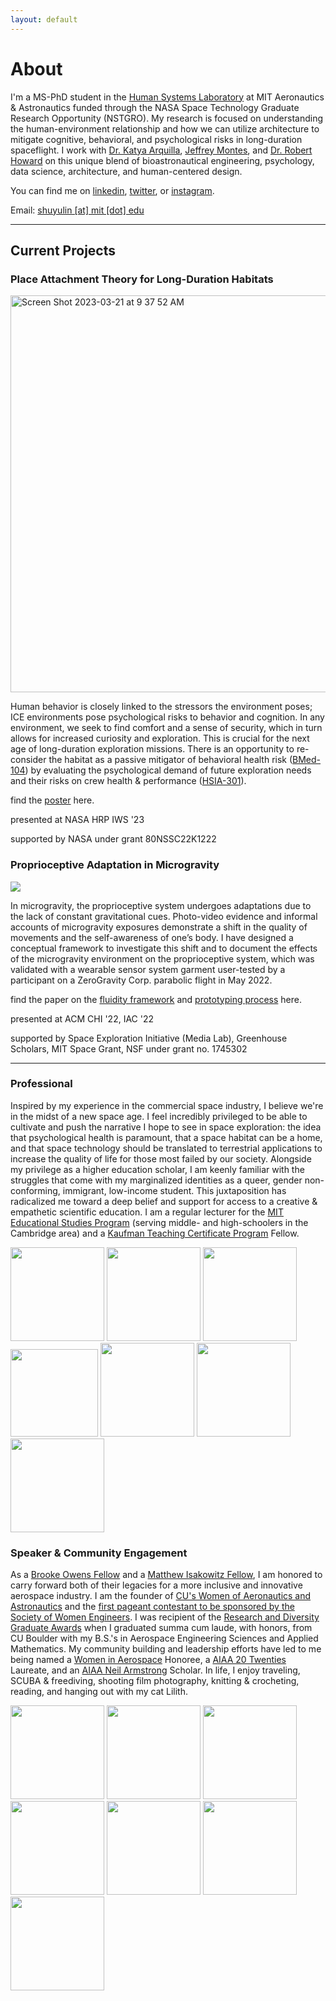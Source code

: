 ```yaml
---
layout: default
---
```


<!-- Text can be **bold**, _italic_, or ~~strikethrough~~.
 -->
<!-- 
## Header 2

> This is a blockquote following a header.
>
> When something is important enough, you do it even if the odds are not in your favor.
 -->

<!-- #### Header 4

*   This is an unordered list following a header.
*   This is an unordered list following a header.
*   This is an unordered list following a header.


<!-- * * * -->


# About

I'm a MS-PhD student in the [Human Systems Laboratory](https://www.hsl.mit.edu) at MIT Aeronautics & Astronautics funded through the NASA Space Technology Graduate Research Opportunity (NSTGRO). My research is focused on understanding the human-environment relationship and how we can utilize architecture to mitigate cognitive, behavioral, and psychological risks in long-duration spaceflight. I work with [Dr. Katya Arquilla](https://aeroastro.mit.edu/people/katya-arquilla/), [Jeffrey Montes](https://jetportal.net/about), and [Dr. Robert Howard](https://www.nasa.gov/nesc/academy/Dr-Robert-Howard-bio/) on this unique blend of bioastronautical engineering, psychology, data science, architecture, and human-centered design.

You can find me on [linkedin](https://www.linkedin.com/in/mlin920/), [twitter](https://www.twitter.com/michthemartian), or [instagram](https://www.instagram.com/l.michelle).

Email: [shuyulin [at] mit [dot] edu](mailto:shuyulin@mit.edu)

***

## Current Projects
### Place Attachment Theory for Long-Duration Habitats
<img width="635" alt="Screen Shot 2023-03-21 at 9 37 52 AM" src="https://user-images.githubusercontent.com/104107202/226623123-99f00ceb-f423-4e57-b16b-5e6d506a3da7.png">

Human behavior is closely linked to the stressors the environment poses; ICE environments pose psychological risks to behavior and cognition. In any environment, we seek to find comfort and a sense of security, which in turn allows for increased curiosity and exploration. This is crucial for the next age of long-duration exploration missions. There is an opportunity to re-consider the habitat as a passive mitigator of behavioral health risk ([BMed-104](https://humanresearchroadmap.nasa.gov/Gaps/gap.aspx?i=703)) by evaluating the psychological demand of future exploration needs and their risks on crew health & performance ([HSIA-301](https://humanresearchroadmap.nasa.gov/Gaps/gap.aspx?i=724)).

find the [poster](https://github.com/lin-shu-yu/lin-shu-yu.github.io/files/11028890/Lin_HRP.Poster_Final.pdf) here.

presented at NASA HRP IWS '23

supported by NASA under grant 80NSSC22K1222

### Proprioceptive Adaptation in Microgravity
<img src="https://user-images.githubusercontent.com/104107202/226626914-60546125-9155-415f-a844-e55e2e2ffbd4.png">

In microgravity, the proprioceptive system undergoes adaptations due to the lack of constant gravitational cues. Photo-video evidence and informal accounts of microgravity exposures demonstrate a shift in the quality of movements and the self-awareness of one’s body. I have designed a conceptual framework to investigate this shift and to document the effects of the microgravity environment on the proprioceptive system, which was validated with a wearable sensor system garment user-tested by a participant on a ZeroGravity Corp. parabolic flight in May 2022.

find the paper on the [fluidity framework](https://github.com/lin-shu-yu/lin-shu-yu.github.io/files/11028986/ACM_Quantifying_Proprioceptive_Experience_in_Microgravity.pdf) and [prototyping process](https://github.com/lin-shu-yu/lin-shu-yu.github.io/files/11028981/iac-2022-manuscript.pdf) here.

presented at ACM CHI '22, IAC '22

supported by Space Exploration Initiative (Media Lab), Greenhouse Scholars, MIT Space Grant, NSF under grant no. 1745302

***


### Professional
Inspired by my experience in the commercial space industry, I believe we're in the midst of a new space age. I feel incredibly privileged to be able to cultivate and push the narrative I hope to see in space exploration: the idea that psychological health is paramount, that a space habitat can be a home, and that space technology should be translated to terrestrial applications to increase the quality of life for those most failed by our society. Alongside my privilege as a higher education scholar, I am keenly familiar with the struggles that come with my marginalized identities as a queer, gender non-conforming, immigrant, low-income student. This juxtaposition has radicalized me toward a deep belief and support for access to a creative & empathetic scientific education. I am a regular lecturer for the [MIT Educational Studies Program](https://esp.mit.edu/) (serving middle- and high-schoolers in the Cambridge area) and a [Kaufman Teaching Certificate Program](https://tll.mit.edu/programming/grad-student-programming/kaufman-teaching-certificate-program/) Fellow.

<img src= "https://user-images.githubusercontent.com/104107202/226445390-17b90207-170c-41c6-91b4-b781f1f6c8f3.png" width = "150">  <img src= "https://user-images.githubusercontent.com/104107202/226445479-da3382ce-42f0-4e0a-a1fe-51bd3934ef96.png" width = "150">  <img src = "https://user-images.githubusercontent.com/104107202/226445510-ddc9f1db-7829-46b0-b1a0-e484309c9f2c.png" width = "150"> <img src ="https://user-images.githubusercontent.com/104107202/226441196-3f3bb481-d627-4237-8ff6-f752ae472f2d.png" width = "140"> <img src="https://user-images.githubusercontent.com/104107202/226443386-c6c874f8-0b3e-44f6-b84a-a6cdf77bc849.png" width ="150"> <img src="https://user-images.githubusercontent.com/104107202/226628406-dd6584f1-c777-4f65-a766-5683f7d82479.png" width="150"> <img src ="https://user-images.githubusercontent.com/104107202/226689211-63e30a37-c95c-4014-b2ee-0316a0e9916b.jpg" width = "150">


### Speaker & Community Engagement
As a [Brooke Owens Fellow](https://www.brookeowensfellowship.org/michelle-lin) and a [Matthew Isakowitz Fellow](https://www.matthewisakowitzfellowship.org/), I am honored to carry forward both of their legacies for a more inclusive and innovative aerospace industry. I am the founder of [CU's Women of Aeronautics and Astronautics](https://www.colorado.edu/studentgroups/woaa/) and the [first pageant contestant to be sponsored by the Society of Women Engineers](https://alltogether.swe.org/2019/10/michelle-lin-finds-beauty-in-space-and-on-stage/). I was recipient of the [Research and Diversity Graduate Awards](https://www.colorado.edu/aerospace/2021/05/05/lin-earns-research-and-diversity-awards-cu-engineering) when I graduated summa cum laude, with honors, from CU Boulder with my B.S.'s in Aerospace Engineering Sciences and Applied Mathematics. My community building and leadership efforts have led to me being named a [Women in Aerospace](https://www.womeninaerospace.org/news/08-16-2019_1.html) Honoree, a [AIAA 20 Twenties](https://aviation.informaexhibitions.com/20-20/) Laureate, and an [AIAA Neil Armstrong](https://www.aiaa.org/news/news/2022/09/01/aiaa-announces-2022-undergraduate-scholarship-and-graduate-award-winners) Scholar. In life, I enjoy traveling, SCUBA & freediving, shooting film photography, knitting & crocheting, reading, and hanging out with my cat Lilith.

<img src = "https://user-images.githubusercontent.com/104107202/226444912-b928ebe2-1e0b-4bc0-8e19-53f4e035dabe.png" width = "150">  <img src ="https://user-images.githubusercontent.com/104107202/226441387-76e74fd4-75c0-4d77-8db9-56aa32c32fa3.jpg" width = "150"> <img src="https://user-images.githubusercontent.com/104107202/226624948-b9092e7e-2af3-443b-a54e-7715c55a5b2e.png" width = "150"> <img width="150" src="https://user-images.githubusercontent.com/104107202/226628867-292067d5-51b3-424d-854d-e96632656d3f.png"> <img width="150" src="https://user-images.githubusercontent.com/104107202/226688828-10fbaead-f7d1-463b-8cb0-f1ebad6d3f88.png"> <img src = "https://user-images.githubusercontent.com/104107202/226441025-96a58725-e998-445e-a1a4-edf3b0b5868d.jpg" width = "150"> <img src="https://user-images.githubusercontent.com/104107202/226628994-3406f98e-478f-4fac-8714-e8deea4c545d.jpg" width = "150">


